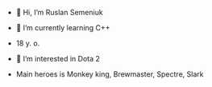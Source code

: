 - 👋 Hi, I’m Ruslan Semeniuk

- 🌱 I’m currently learning C++
- 18 y. o.
- 👀 I’m interested in Dota 2
- Main heroes is Monkey king, Brewmaster, Spectre, Slark


<!---
s1pliy/s1pliy is a ✨ special ✨ repository because its `README.md` (this file) appears on your GitHub profile.
You can click the Preview link to take a look at your changes.
--->
